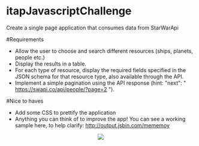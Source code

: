 # itapJavascriptChallenge
Create a single page application that consumes data from StarWarApi

#Requirements
- Allow the user to choose and search different resources (ships, planets, people etc.)
- Display the results in a table.
- For each type of resource, display the required fields specified in the JSON schema for that resource type, also available through the API.
- Implement a simple pagination using the API response (hint: "next": " https://swapi.co/api/people/?page=2 ").

#Nice to haves
- Add some CSS to prettify the application
- Anything you can think of to improve the app!
You can see a working sample here, to help clarify: http://output.jsbin.com/mememoy

<p align="center"><img src="https://ibb.co/jSBMKG"></p>
